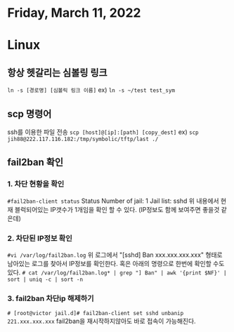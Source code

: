 # Friday, March 11, 2022
# Linux
## 항상 헷갈리는 심볼링 링크
`ln -s [경로명] [심볼릭 링크 이름]`
ex) `ln -s ~/test test_sym`

## scp 명령어 
ssh를 이용한 파일 전송
`scp [host]@[ip]:[path] [copy_dest]`
ex) `scp jih88@222.117.116.182:/tmp/symbolic/tftp/last ./`

## fail2ban 확인
### 1. 차단 현황을 확인
`#fail2ban-client status`
Status
Number of jail: 1
Jail list: sshd
위 내용에서 현재 블럭되어있는 IP갯수가 1개임을 확인 할 수 있다.
(IP정보도 함께 보여주면 좋을것 같은데)

### 2. 차단된 IP정보 확인
`#vi /var/log/fail2ban.log`
위 로그에서 "[sshd] Ban xxx.xxx.xxx.xxx" 형태로 남아있는 로그를 찾아서 IP정보를 확인한다.
혹은 아래의 명령으로 한번에 확인할 수도 있다.
`# cat /var/log/fail2ban.log* | grep "] Ban" | awk '{print $NF}' | sort | uniq -c | sort -n`

### 3.  fail2ban 차단ip 해제하기
`# [root@victor jail.d]# fail2ban-client set sshd unbanip 221.xxx.xxx.xxx`
fail2ban을 재시작하지않아도 바로 접속이 가능해진다.
